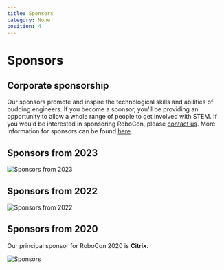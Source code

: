 ```yaml
---
title: Sponsors
category: None
position: 4
---
```

# Sponsors

## Corporate sponsorship

Our sponsors promote and inspire the technological skills and abilities of budding engineers. If you become a sponsor, you'll be providing an opportunity to allow a whole range of people to get involved with STEM. If you would be interested in sponsoring RoboCon, please [contact us](/about/contact.html). More information for sponsors can be found [here](/about/for-sponsors.html).

## Sponsors from 2023

![Sponsors from 2023](/images/sponsors-2023.png)

## Sponsors from 2022

![Sponsors from 2022](/images/logos2.png)

## Sponsors from 2020

Our principal sponsor for RoboCon 2020 is **Citrix**.

![Sponsors](/images/sponsors.png)

